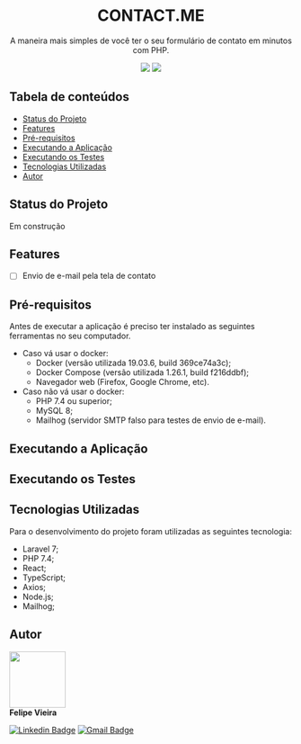 <h1 align="center">CONTACT.ME</h1>

<p align="center">A maneira mais simples de você ter o seu formulário de contato em minutos com PHP.</p>

<p align="center">
<img src="https://img.shields.io/github/license/frv-dev/contact.me" />
<img src="https://img.shields.io/github/repo-size/frv-dev/contact.me" />
</p>

## Tabela de conteúdos

* [Status do Projeto](#status-do-projeto)
* [Features](#features)
* [Pré-requisitos](#pre-requisitos)
* [Executando a Aplicação](#executando-a-aplicacao)
* [Executando os Testes](#executando-os-testes)
* [Tecnologias Utilizadas](#tecnologias-utilizadas)
* [Autor](#autor)

## Status do Projeto

Em construção

## Features

- [ ] Envio de e-mail pela tela de contato

## Pré-requisitos

Antes de executar a aplicação é preciso ter instalado as seguintes ferramentas no seu computador.

* Caso vá usar o docker:
    * Docker (versão utilizada 19.03.6, build 369ce74a3c);
    * Docker Compose (versão utilizada 1.26.1, build f216ddbf);
    * Navegador web (Firefox, Google Chrome, etc).
* Caso não vá usar o docker:
    * PHP 7.4 ou superior;
    * MySQL 8;
    * Mailhog (servidor SMTP falso para testes de envio de e-mail).

## Executando a Aplicação

## Executando os Testes

## Tecnologias Utilizadas

Para o desenvolvimento do projeto foram utilizadas as seguintes tecnologia:

* Laravel 7;
* PHP 7.4;
* React;
* TypeScript;
* Axios;
* Node.js;
* Mailhog;

## Autor

<a href="https:/github.com/frv-dev" style="text-decoration: none;">
    <img src="https://avatars3.githubusercontent.com/u/20212780?s=460&u=31b263296ed9edab65b88e8a7ffbe9b29fef0664&v=4" width="100px;" alt=""/>
    <br />
    <b>Felipe Vieira</b>
</a>
<br />

[![Linkedin Badge](https://img.shields.io/badge/-Felipe%20Renan%20Vieira-blue?logo=Linkedin&logoColor=white&link=https://www.linkedin.com/in/felipe-renan-vieira/)](https://www.linkedin.com/in/felipe-renan-vieira/)
[![Gmail Badge](https://img.shields.io/badge/-feliperenanvieira%40gmail.com-red?logo=Gmail&logoColor=white&link=mailto:feliperenanvieira@gmail.com)](mailto:feliperenanvieira@gmail.com)
